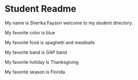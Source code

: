 # Student Readme
My name is Sherika Fayson welcome to my student directory.

My favorite color is blue

My favorite food is spaghetti and meatballs

My favorite band is GAP band

My favorite holiday is Thanksgiving

My favorite season is Florida.